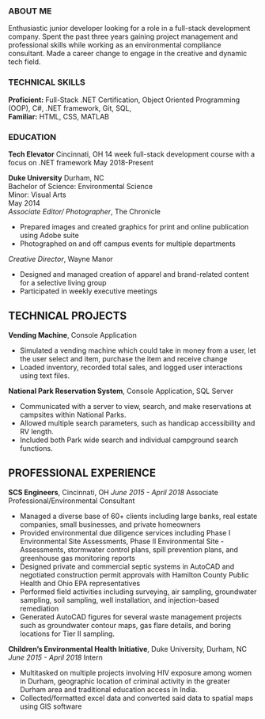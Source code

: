 ### ABOUT ME

Enthusiastic junior developer looking for a role in a full-stack development company.  Spent the past three years gaining project management and professional skills while working as an environmental compliance consultant.  Made a career change to engage in the creative and dynamic tech field.

### TECHNICAL SKILLS

**Proficient:**  Full-Stack .NET Certification, Object Oriented Programming (OOP), C#, .NET framework, Git, SQL,                       
**Familiar:**  HTML, CSS, MATLAB

### EDUCATION

**Tech Elevator** Cincinnati, OH
14 week full-stack development course with a focus on .NET framework
May 2018-Present


**Duke University** Durham, NC  
Bachelor of Science: Environmental Science  
Minor: Visual Arts  
May 2014  
_Associate Editor/ Photographer_, The Chronicle
- Prepared images and created graphics for print and online publication using Adobe suite	 
- Photographed on and off campus events for multiple departments  

_Creative Director_, Wayne Manor  
- Designed and managed creation of apparel and brand-related content for a selective living group  
- Participated in weekly executive meetings  


## TECHNICAL PROJECTS

**Vending Machine**, Console Application  
- Simulated a vending machine which could take in money from a user, let the user select and item, purchase the item and receive change
- Loaded inventory, recorded total sales, and logged user interactions using text files.

**National Park Reservation System**, Console Application, SQL Server  
- Communicated with a server to view, search, and make reservations at campsites within National Parks.
- Allowed multiple search parameters, such as handicap accessibility and RV length.
- Included both Park wide search and individual campground search functions. 


## PROFESSIONAL EXPERIENCE


**SCS Engineers**, Cincinnati, OH
_June 2015 - April 2018_
Associate Professional/Environmental Consultant
- Managed a diverse base of 60+ clients including large banks, real estate companies, small businesses, and private homeowners
- Provided environmental due diligence services including Phase I Environmental Site Assessments, Phase II Environmental Site - Assessments, stormwater control plans, spill prevention plans, and greenhouse gas monitoring reports
- Designed private and commercial septic systems in AutoCAD and negotiated construction permit approvals with Hamilton County Public Health and Ohio EPA representatives
- Performed field activities including surveying, air sampling, groundwater sampling, soil sampling, well installation, and injection-based remediation
- Generated AutoCAD figures for several waste management projects such as groundwater contour maps, gas flare details, and boring locations for Tier II sampling.

**Children’s Environmental Health Initiative**, Duke University, Durham, NC
_June 2015 - April 2018_
Intern
- Multitasked on multiple projects involving HIV exposure among women in Durham, geographic location of criminal activity in the greater Durham area and traditional education access in India.
- Collected/formatted excel data and converted said data to spatial maps using GIS software
